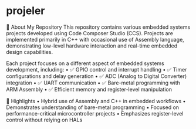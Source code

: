 # projeler
🎯 About My Repository
This repository contains various embedded systems projects developed using Code Composer Studio (CCS). Projects are implemented primarily in C++ with occasional use of Assembly language, demonstrating low-level hardware interaction and real-time embedded design capabilities.

Each project focuses on a different aspect of embedded systems development, including:
•	✅ GPIO control and interrupt handling
•	✅ Timer configurations and delay generation
•	✅ ADC (Analog to Digital Converter) integration
•	✅ UART communication
•	✅ Bare-metal programming with ARM Assembly
•	✅ Efficient memory and register-level manipulation

🚀 Highlights
•	Hybrid use of Assembly and C++ in embedded workflows
•	Demonstrates understanding of bare-metal programming
•	Focused on performance-critical microcontroller projects
•	Emphasizes register-level control without relying on HALs